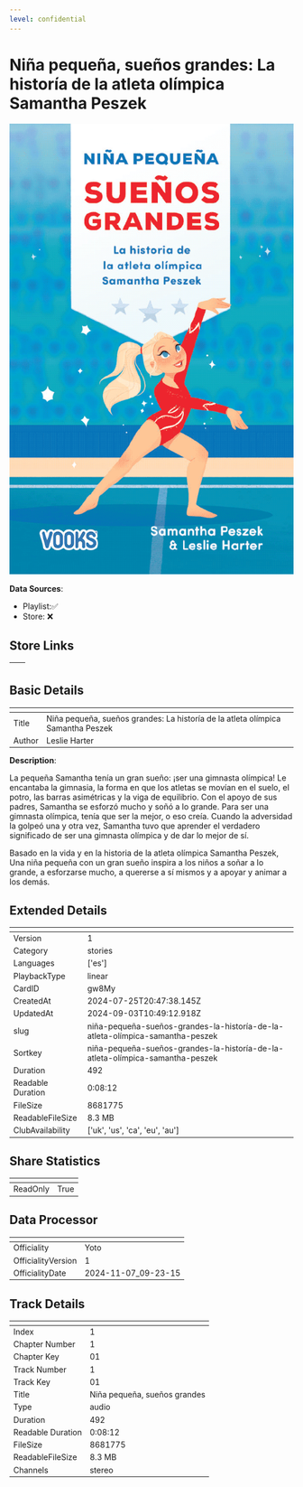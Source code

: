 ```yaml
---
level: confidential
---
```

# Niña pequeña, sueños grandes: La historía de la atleta olímpica Samantha Peszek

![card_[gw8My].png](../../img/cards/card_[gw8My].png)

**Data Sources**: 

- Playlist:✅
- Store: ❌


## Store Links

| <!-- --> | <!-- --> |
| - | - |


## Basic Details

| <!-- --> | <!-- --> |
| - | - |
| Title | Niña pequeña, sueños grandes: La historía de la atleta olímpica Samantha Peszek |
| Author | Leslie Harter |

**Description**:

La pequeña Samantha tenía un gran sueño: ¡ser una gimnasta olímpica! Le encantaba la gimnasia, la forma en que los atletas se movían en el suelo, el potro, las barras asimétricas y la viga de equilibrio. Con el apoyo de sus padres, Samantha se esforzó mucho y soñó a lo grande. Para ser una gimnasta olímpica, tenía que ser la mejor, o eso creía. Cuando la adversidad la golpeó una y otra vez, Samantha tuvo que aprender el verdadero significado de ser una gimnasta olímpica y de dar lo mejor de sí.

Basado en la vida y en la historia de la atleta olímpica Samantha Peszek, Una niña pequeña con un gran sueño inspira a los niños a soñar a lo grande, a esforzarse mucho, a quererse a sí mismos y a apoyar y animar a los demás.


## Extended Details

| <!-- --> | <!-- --> |
| - | - |
| Version | 1 |
| Category | stories |
| Languages | ['es'] |
| PlaybackType | linear |
| CardID | gw8My |
| CreatedAt | 2024-07-25T20:47:38.145Z |
| UpdatedAt | 2024-09-03T10:49:12.918Z |
| slug | niña-pequeña-sueños-grandes-la-historía-de-la-atleta-olímpica-samantha-peszek |
| Sortkey | niña-pequeña-sueños-grandes-la-historía-de-la-atleta-olímpica-samantha-peszek |
| Duration | 492 |
| Readable Duration | 0:08:12 |
| FileSize | 8681775 |
| ReadableFileSize | 8.3 MB |
| ClubAvailability | ['uk', 'us', 'ca', 'eu', 'au'] |


## Share Statistics

| <!-- --> | <!-- --> |
| - | - |
| ReadOnly | True |


## Data Processor

| <!-- --> | <!-- --> |
| - | - |
| Officiality | Yoto
| OfficialityVersion | 1
| OfficialityDate | 2024-11-07_09-23-15


## Track Details

| <!-- --> | <!-- --> |
| - | - |
| Index | 1 |
| Chapter Number | 1 |
| Chapter Key | 01 |
| Track Number | 1 |
| Track Key | 01 |
| Title | Niña pequeña, sueños grandes |
| Type | audio |
| Duration | 492 |
| Readable Duration | 0:08:12 |
| FileSize | 8681775 |
| ReadableFileSize | 8.3 MB |
| Channels | stereo |

